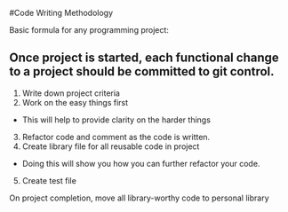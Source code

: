 #Code Writing Methodology

Basic formula for any programming project:

## Once project is started, each functional change to a project should be committed to git control. ##

1. Write down project criteria
2. Work on the easy things first
 * This will help to provide clarity on the harder things
3. Refactor code and comment as the code is written.
4. Create library file for all reusable code in project
 * Doing this will show you how you can further refactor your code.
5. Create test file

On project completion, move all library-worthy code to personal library

